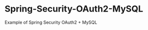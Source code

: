 # Spring-Security-OAuth2-MySQL
Example of Spring Security OAuth2 + MySQL
<!-- GitAds-Verify: Y1I1UTN8JWPL724DXJD9MGVGTPN9BTNC -->
